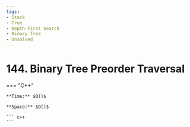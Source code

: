 ```yaml
---
tags:
- Stack
- Tree
- Depth-First Search
- Binary Tree
- Unsolved
---
```



# 144. Binary Tree Preorder Traversal

=== "C++"

    **Time:** $O()$

    **Space:** $O()$

    ``` c++
    ```